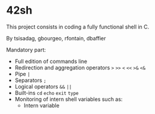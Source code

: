 # 42sh
This project consists in coding a fully functional shell in C.

By tsisadag, gbourgeo, rfontain, dbaffier

Mandatory part:
- Full edition of commands line
- Redirection and aggregation operators `>` `>>` `<` `<<` `>&` `<&`
- Pipe `|`
- Separators `;`
- Logical operators `&&` `||`
- Built-ins `cd` `echo` `exit` `type`
- Monitoring of intern shell variables such as:
  - Intern variable
